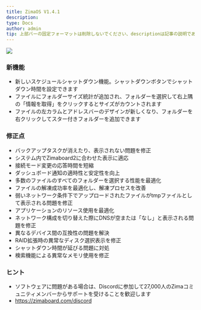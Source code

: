 ```yaml
---
title: ZimaOS V1.4.1
description: 
type: Docs
author: admin
tip: 上部バーの固定フォーマットは削除しないでください、descriptionは記事の説明であり、未記入の場合は内容の最初の段落が切り取られます
---
```

![](https://manage.icewhale.io/api/static/docs/1754299999785_image.png)

### 新機能
- 新しいスケジュールシャットダウン機能。シャットダウンボタンでシャットダウン時間を設定できます
- ファイルにフォルダーサイズ統計が追加され、フォルダーを選択して右上隅の「情報を取得」をクリックするとサイズがカウントされます
- ファイルの左カラムとアドレスバーのデザインが新しくなり、フォルダーを右クリックしてスター付きフォルダーを追加できます
### 修正点
- バックアップタスクが消えたり、表示されない問題を修正
- システム内でZimaboard2に合わせた表示に適応
- 接続モード変更の応答時間を短縮
- ダッシュボード通知の適時性と安定性を向上
- 多数のファイルのすべてのフォルダーを選択する性能を最適化
- ファイルの解凍成功率を最適化し、解凍プロセスを改善
- 弱いネットワーク条件下でアップロードされたファイルがtmpファイルとして表示される問題を修正
- アプリケーションのリソース使用を最適化
- ネットワーク構成を切り替えた際にDNSが空または「なし」と表示される問題を修正
- 異なるデバイス間の互換性の問題を解決
- RAID拡張時の異常なディスク選択表示を修正
- シャットダウン時間が延びる問題に対処
- 検索機能による異常なメモリ使用を修正
### ヒント
- ソフトウェアに問題がある場合は、Discordに参加して27,000人のZimaコミュニティメンバーからサポートを受けることを歓迎します
- https://zimaboard.com/discord